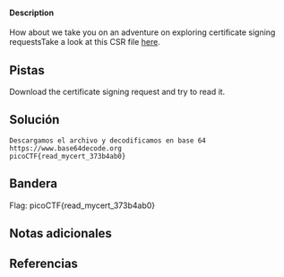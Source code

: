 
 
#### Description

How about we take you on an adventure on exploring certificate signing requestsTake a look at this CSR file [here](https://artifacts.picoctf.net/c/422/readmycert.csr).
## Pistas
Download the certificate signing request and try to read it.


## Solución

``` 
Descargamos el archivo y decodificamos en base 64
https://www.base64decode.org
picoCTF{read_mycert_373b4ab0}

```

## Bandera
Flag: picoCTF{read_mycert_373b4ab0}


## Notas adicionales


## Referencias
